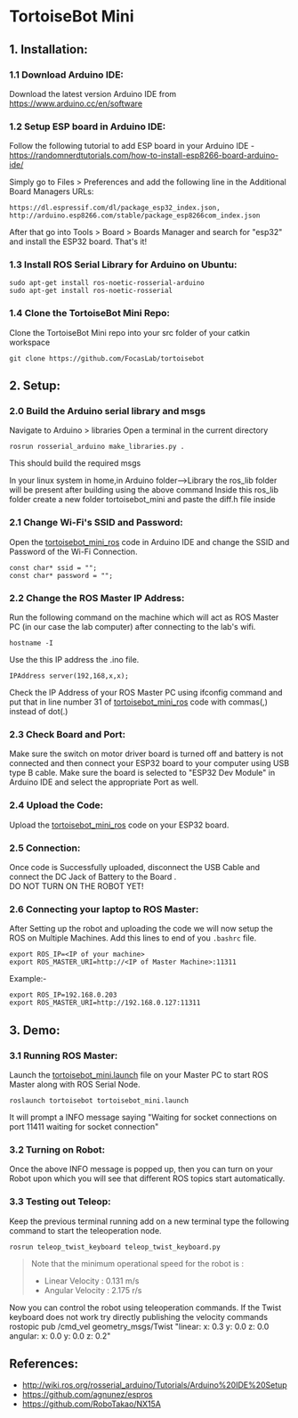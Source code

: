 # TortoiseBot Mini

## 1. Installation:

### 1.1 Download Arduino IDE:

Download the latest version Arduino IDE from https://www.arduino.cc/en/software

### 1.2 Setup ESP board in Arduino IDE:

Follow the following tutorial to add ESP board in your Arduino IDE - https://randomnerdtutorials.com/how-to-install-esp8266-board-arduino-ide/

Simply go to Files > Preferences and add the following line in the Additional Board Managers URLs:
```
https://dl.espressif.com/dl/package_esp32_index.json, http://arduino.esp8266.com/stable/package_esp8266com_index.json
```
After that go into Tools > Board > Boards Manager and search for "esp32" and install the ESP32 board. That's it!

### 1.3 Install ROS Serial Library for Arduino on Ubuntu:
```
sudo apt-get install ros-noetic-rosserial-arduino
sudo apt-get install ros-noetic-rosserial
```

### 1.4 Clone the TortoiseBot Mini Repo:
Clone the TortoiseBot Mini repo into your src folder of your catkin workspace
```
git clone https://github.com/FocasLab/tortoisebot
```

## 2. Setup:

### 2.0 Build the Arduino serial library and msgs 
Navigate to Arduino > libraries 
Open a terminal in the current directory 
```
rosrun rosserial_arduino make_libraries.py .
```
This should build the required msgs 

In your linux system in home,in Arduino folder-->Library the ros_lib folder will be present after building using the above command
Inside this ros_lib folder create a new folder tortoisebot_mini and paste the diff.h file inside


### 2.1 Change Wi-Fi's SSID and Password:

Open the [tortoisebot_mini_ros](https://github.com/FocasLab/tortoisebot/blob/main/esp/tortoisebot_mini_ros/tortoisebot_mini_ros.ino) code in Arduino IDE and change the SSID and Password of the Wi-Fi Connection.

```
const char* ssid = "";
const char* password = "";
```

### 2.2 Change the ROS Master IP Address:

Run the following command on the machine which will act as ROS Master PC (in our case the lab computer) after connecting to the lab's wifi.
```
hostname -I
```
Use the this IP address the .ino file.
```
IPAddress server(192,168,x,x);
```

Check the IP Address of your ROS Master PC using ifconfig command and put that in line number 31 of [tortoisebot_mini_ros](https://github.com/FocasLab/tortoisebot/blob/main/esp/tortoisebot_mini_ros/tortoisebot_mini_ros.ino) code with commas(,) instead of dot(.)

### 2.3 Check Board and Port:

Make sure the switch on motor driver board is turned off and battery is not connected and then connect your ESP32 board to your computer using USB type B cable. Make sure the board is selected to "ESP32 Dev Module" in Arduino IDE and select the appropriate Port as well.

### 2.4 Upload the Code:

Upload the [tortoisebot_mini_ros](https://github.com/FocasLab/tortoisebot/blob/main/esp/tortoisebot_mini_ros/tortoisebot_mini_ros.ino) code on your ESP32 board.

### 2.5 Connection:

Once code is Successfully uploaded, disconnect the USB Cable and connect the DC Jack of Battery to the Board . <br>
DO NOT TURN ON THE ROBOT YET!

### 2.6 Connecting your laptop to ROS Master:

After Setting up the robot and uploading the code we will now setup the ROS on Multiple Machines. Add this lines to end of you ```.bashrc``` file.

```
export ROS_IP=<IP of your machine>
export ROS_MASTER_URI=http://<IP of Master Machine>:11311
```
Example:-

```
export ROS_IP=192.168.0.203
export ROS_MASTER_URI=http://192.168.0.127:11311
```

## 3. Demo:

### 3.1 Running ROS Master:

Launch the [tortoisebot_mini.launch](https://github.com/FocasLab/tortoisebot/blob/main/launch/tortoisebot_mini.launch) file on your Master PC to start ROS Master along with ROS Serial Node.

```
roslaunch tortoisebot tortoisebot_mini.launch
```
It will prompt a INFO message saying "Waiting for socket connections on port 11411 waiting for socket connection"<br>

### 3.2 Turning on Robot:

Once the above INFO message is popped up, then you can turn on your Robot upon which you will see that different ROS topics start automatically.

### 3.3 Testing out Teleop:

Keep the previous terminal running add on a new terminal type the following command to start the teleoperation node.
```
rosrun teleop_twist_keyboard teleop_twist_keyboard.py
```
> Note that the minimum operational speed for the robot is :
> - Linear Velocity : 0.131 m/s
> - Angular Velocity : 2.175 r/s

Now you can control the robot using teleoperation commands.
If the Twist keyboard does not work try directly publishing the velocity commands 
rostopic pub /cmd_vel geometry_msgs/Twist "linear:
  x: 0.3
  y: 0.0
  z: 0.0
angular:
  x: 0.0
  y: 0.0
  z: 0.2"


## References:
- http://wiki.ros.org/rosserial_arduino/Tutorials/Arduino%20IDE%20Setup
- https://github.com/agnunez/espros
- https://github.com/RoboTakao/NX15A
